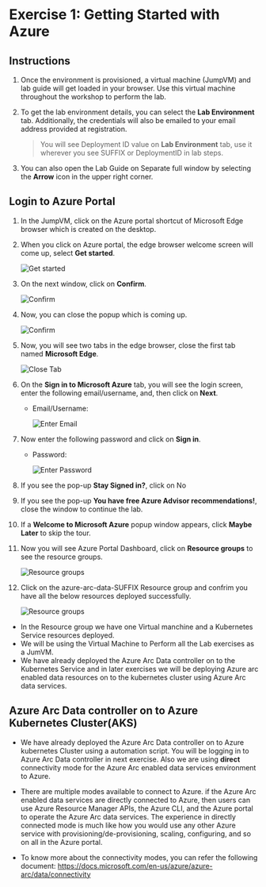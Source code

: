 # Exercise 1: Getting Started with Azure

## Instructions

1. Once the environment is provisioned, a virtual machine (JumpVM) and lab guide will get loaded in your browser. Use this virtual machine throughout the workshop to perform the lab.

2. To get the lab environment details, you can select the **Lab Environment** tab. Additionally, the credentials will also be emailed to your email address provided at registration.
 
    > You will see Deployment ID value on **Lab Environment** tab, use it wherever you see SUFFIX or DeploymentID in lab steps.
 
3. You can also open the Lab Guide on Separate full window by selecting the **Arrow** icon in the upper right corner.
 
## Login to Azure Portal

1. In the JumpVM, click on the Azure portal shortcut of Microsoft Edge browser which is created on the desktop.
   
2. When you click on Azure portal, the edge browser welcome screen will come up, select **Get started**.

   ![](images/edge-get-started-window.png "Get started")
   
3. On the next window, click on **Confirm**.

   ![](./images/edge-confirm.png "Confirm")
   
4. Now, you can close the popup which is coming up.

   ![](images/edge-continue.png "Confirm")
   
5. Now, you will see two tabs in the edge browser, close the first tab named **Microsoft Edge**.

   ![](images/close-tab.png "Close Tab")
   
6. On the **Sign in to Microsoft Azure** tab, you will see the login screen, enter the following email/username, and, then click on **Next**. 
   * Email/Username: <inject key="AzureAdUserEmail"></inject>
   
     ![](images/azure-login-enter-email.png "Enter Email")
     
7. Now enter the following password and click on **Sign in**.
   * Password: <inject key="AzureAdUserPassword"></inject>
   
     ![](images/azure-login-enter-password1.png "Enter Password")
     
8. If you see the pop-up **Stay Signed in?**, click on No

9. If you see the pop-up **You have free Azure Advisor recommendations!**, close the window to continue the lab.

10. If a **Welcome to Microsoft Azure** popup window appears, click **Maybe Later** to skip the tour.
   
12. Now you will see Azure Portal Dashboard, click on **Resource groups** to see the resource groups.

    ![](images/rg-lob.png "Resource groups")
   
13. Click on the azure-arc-data-SUFFIX Resource group and confrim you have all the below resources deployed successfully.

    ![](images/rg.png "Resource groups")
   
   * In the Resource group we have one Virtual manchine and a Kubernetes Service resources deployed. 
   * We will be using the Virtual Machine to Perform all the Lab exercises as a JumVM.
   * We have already deployed the Azure Arc Data controller on to the Kubernetes Service and in later exercises we will be deploying Azure arc enabled data resources on to the kubernetes cluster using Azure Arc data services.
   
   
## Azure Arc Data controller on to Azure Kubernetes Cluster(AKS) 

  * We have already deployed the Azure Arc Data controller on to Azure kubernetes Cluster using a automation script. You will be logging in to Azure Arc Data controller in next exercise. Also we are using **direct** connectivity mode for the Azure Arc enabled data services environment to Azure.
  
  * There are multiple modes available to connect to Azure. if the Azure Arc enabled data services are directly connected to Azure, then users can use Azure Resource Manager APIs, the Azure CLI, and the Azure portal to operate the Azure Arc data services. The experience in directly connected mode is much like how you would use any other Azure service with provisioning/de-provisioning, scaling, configuring, and so on all in the Azure portal.
   
   -    To know more about the connectivity modes, you can refer the following document: https://docs.microsoft.com/en-us/azure/azure-arc/data/connectivity
